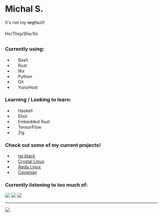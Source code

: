 # Michal S.
It's not my ~~seg~~fault!

###### He/They/She/Xe

### Currently using:

- <img src="https://cdn.jsdelivr.net/gh/devicons/devicon/icons/bash/bash-original.svg" height=15/> Bash
- <img src="https://rustacean.net/assets/cuddlyferris.svg" width=15/> Rust
- <img src="https://cdn.jsdelivr.net/gh/devicons/devicon/icons/nixos/nixos-original.svg" height=15/> Nix
- <img src="https://cdn.jsdelivr.net/gh/devicons/devicon/icons/python/python-original.svg" height=15/> Python
- <img src="https://cdn.jsdelivr.net/gh/devicons/devicon/icons/git/git-original.svg" height=15/> Git
- <img src="https://cdn.jsdelivr.net/gh/devicons/devicon/icons/yunohost/yunohost-original.svg" height=15/> YunoHost

### Learning / Looking to learn:

- <img src="https://cdn.jsdelivr.net/gh/devicons/devicon/icons/haskell/haskell-original.svg" height=15/> Haskell
- <img src="https://cdn.jsdelivr.net/gh/devicons/devicon/icons/elixir/elixir-original.svg" height=15/> Elixir
- <img src="https://rustacean.net/assets/corro.svg" width=15/> Embedded Rust
- <img src="https://cdn.jsdelivr.net/gh/devicons/devicon/icons/tensorflow/tensorflow-original.svg" height=15/> TensorFlow
- <img src="https://cdn.jsdelivr.net/gh/devicons/devicon/icons/zig/zig-original.svg" height=15/> Zig

### Check out some of my current projects!

- <img src="https://cdn.jsdelivr.net/gh/devicons/devicon/icons/yunohost/yunohost-original.svg" height=15/> [tar.black](https://tar.black) 
- <img src="https://getcryst.al/sito/assets/other/logo.png" width=15/> [Crystal Linux](https://getcryst.al)
- <img src="https://raw.githubusercontent.com/ikeda-linux/ikeda/main/ikeda.png" height=15/> [Ikeda Linux](https://ikeda.systems)
- <img src="https://cdn.jsdelivr.net/gh/devicons/devicon/icons/python/python-original.svg" height=15/> [Caveman](https://github.com/Codealchemi/Caveman)

### Currently listening to too much of:

[<img src="https://t2.genius.com/unsafe/100x100/https%3A%2F%2Fimages.genius.com%2Fd24208d9735bc7f38e66ce71d1ea0c51.1000x1000x1.jpg"/>](https://genius.com/albums/Car-seat-headrest/Twin-fantasy-face-to-face)
[<img src="https://t2.genius.com/unsafe/100x100/https%3A%2F%2Fimages.genius.com%2F9256b957e63ce1f4dbd0b78066297f39.1000x1000x1.jpg"/>](https://genius.com/albums/Glass-beach/The-first-glass-beach-album)
[<img src="https://t2.genius.com/unsafe/100x100/https%3A%2F%2Fimages.genius.com%2F6ace92689d8dcc984b42a8f84b63d342.900x900x1.jpg"/>](https://genius.com/albums/Ajj/Christmas-island)

<!-- 
If you're reading this, hi!
-->

---


![](blm.png)
